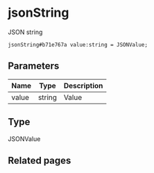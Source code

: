 # jsonString
JSON string

```
jsonString#b71e767a value:string = JSONValue;
```

## Parameters
| Name | Type | Description |
| ---- | :----: | ----------- |
| value | string | Value |


## Type
JSONValue

## Related pages
